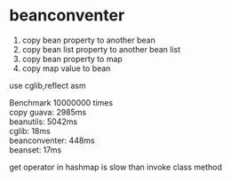 # beanconventer
1. copy bean property to another bean
2. copy bean list property to another bean list
3. copy bean property to map
4. copy map value to bean

use cglib,reflect asm  

Benchmark 10000000 times  
copy guava:     2985ms  
beanutils:      5042ms  
cglib:          18ms  
beanconventer:  448ms  
beanset:        17ms  
  
  
get operator in hashmap is slow than invoke class method

